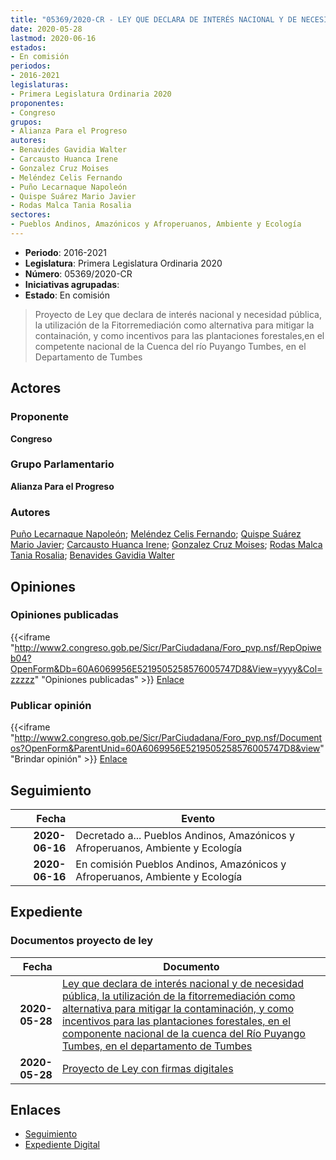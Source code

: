 ```yaml
---
title: "05369/2020-CR - LEY QUE DECLARA DE INTERÉS NACIONAL Y DE NECESIDAD PÚBLICA, LA UTILIZACIÓN DE LA FITORREMEDIACIÓN COMO ALTERNATIVA PARA MITIGAR LA CONTAMINACIÓN, Y COMO INCENTIVOS PARA LAS PLANTACIONES FORESTALES, EN EL COMPETENTE NACIONAL DE LA CUENCA DEL RÍO PUYANGO TUMBES, EN EL DEPARTAMENTO DE TUMBES"
date: 2020-05-28
lastmod: 2020-06-16
estados:
- En comisión
periodos:
- 2016-2021
legislaturas:
- Primera Legislatura Ordinaria 2020
proponentes:
- Congreso
grupos:
- Alianza Para el Progreso
autores:
- Benavides Gavidia Walter
- Carcausto Huanca Irene
- Gonzalez Cruz Moises
- Meléndez Celis Fernando
- Puño Lecarnaque Napoleón
- Quispe Suárez Mario Javier
- Rodas Malca Tania Rosalia
sectores:
- Pueblos Andinos, Amazónicos y Afroperuanos, Ambiente y Ecología
---
```

- **Periodo**: 2016-2021
- **Legislatura**: Primera Legislatura Ordinaria 2020
- **Número**: 05369/2020-CR
- **Iniciativas agrupadas**: 
- **Estado**: En comisión

> Proyecto de Ley que declara de interés nacional y necesidad pública, la utilización de la Fitorremediación como alternativa para mitigar la containación, y como incentivos para las plantaciones forestales,en el competente nacional de la Cuenca del río Puyango Tumbes, en el Departamento de Tumbes


## Actores

### Proponente

**Congreso**

### Grupo Parlamentario

**Alianza Para el Progreso**

### Autores

[Puño Lecarnaque Napoleón](mailto:mailto:npuno@congreso.gob.pe); [Meléndez Celis Fernando](mailto:mailto:fmelendez@congreso.gob.pe); [Quispe Suárez Mario Javier](mailto:mailto:yquispe@congreso.gob.pe); [Carcausto Huanca Irene](mailto:mailto:icarcausto@congreso.gob.pe); [Gonzalez Cruz Moises](mailto:mailto:mgonzalezc@congreso.gob.pe); [Rodas Malca Tania Rosalia](mailto:mailto:trodas@congreso.gob.pe); [Benavides Gavidia Walter](mailto:mailto:wbenavides@congreso.gob.pe)

## Opiniones

### Opiniones publicadas

{{<iframe "http://www2.congreso.gob.pe/Sicr/ParCiudadana/Foro_pvp.nsf/RepOpiweb04?OpenForm&Db=60A6069956E5219505258576005747D8&View=yyyy&Col=zzzzz" "Opiniones publicadas" >}}
[Enlace](http://www2.congreso.gob.pe/Sicr/ParCiudadana/Foro_pvp.nsf/RepOpiweb04?OpenForm&Db=60A6069956E5219505258576005747D8&View=yyyy&Col=zzzzz)

### Publicar opinión

{{<iframe "http://www2.congreso.gob.pe/Sicr/ParCiudadana/Foro_pvp.nsf/Documentos?OpenForm&ParentUnid=60A6069956E5219505258576005747D8&view" "Brindar opinión" >}}
[Enlace](http://www2.congreso.gob.pe/Sicr/ParCiudadana/Foro_pvp.nsf/Documentos?OpenForm&ParentUnid=60A6069956E5219505258576005747D8&view)


## Seguimiento

| Fecha | Evento |
|------:|--------|
| **2020-06-16** | Decretado a... Pueblos Andinos, Amazónicos y Afroperuanos, Ambiente y Ecología |
| **2020-06-16** | En comisión Pueblos Andinos, Amazónicos y Afroperuanos, Ambiente y Ecología |

## Expediente

### Documentos proyecto de ley

| Fecha | Documento |
|------:|-----------|
| **2020-05-28** | [Ley que declara de interés nacional y de necesidad pública, la utilización de la fitorremediación como alternativa para mitigar la contaminación, y como incentivos para las plantaciones forestales, en el componente nacional de la cuenca del Río Puyango Tumbes, en el departamento de Tumbes](http://www.leyes.congreso.gob.pe/Documentos/2016_2021/Proyectos_de_Ley_y_de_Resoluciones_Legislativas/PL05369_20200528.pdf) |
| **2020-05-28** | [Proyecto de Ley con firmas digitales](http://www.leyes.congreso.gob.pe/Documentos/2016_2021/Proyectos_de_Ley_y_de_Resoluciones_Legislativas/Proyectos_Firmas_digitales/PL05369.pdf) |

## Enlaces

- [Seguimiento](http://www2.congreso.gob.pe/Sicr/TraDocEstProc/CLProLey2016.nsf/f7fff46988ca05b1052578e100829cc7/2a4dbbdf2dab7f2f05258576005d4dc0?OpenDocument)
- [Expediente Digital](http://www2.congreso.gob.pe/Sicr/TraDocEstProc/Expvirt_2011.nsf/visbusqptramdoc1621/05369?opendocument)

